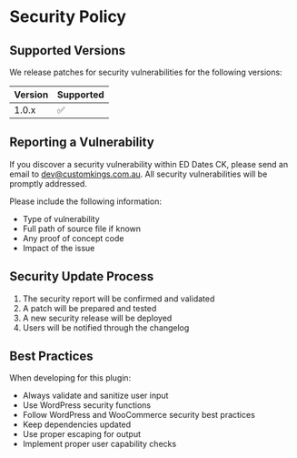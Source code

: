 # Security Policy

## Supported Versions

We release patches for security vulnerabilities for the following versions:

| Version | Supported          |
| ------- | ------------------ |
| 1.0.x   | :white_check_mark: |

## Reporting a Vulnerability

If you discover a security vulnerability within ED Dates CK, please send an email to dev@customkings.com.au. All security vulnerabilities will be promptly addressed.

Please include the following information:
- Type of vulnerability
- Full path of source file if known
- Any proof of concept code
- Impact of the issue

## Security Update Process

1. The security report will be confirmed and validated
2. A patch will be prepared and tested
3. A new security release will be deployed
4. Users will be notified through the changelog

## Best Practices

When developing for this plugin:
- Always validate and sanitize user input
- Use WordPress security functions
- Follow WordPress and WooCommerce security best practices
- Keep dependencies updated
- Use proper escaping for output
- Implement proper user capability checks 